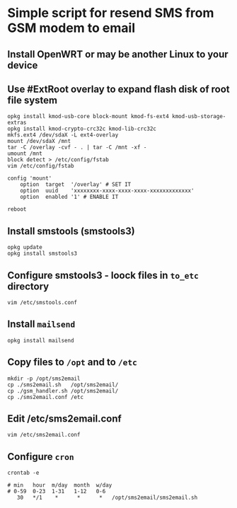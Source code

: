Simple script for resend SMS from GSM modem to email
====================================================

## Install OpenWRT or may be another Linux to your device

## Use #ExtRoot overlay to expand flash disk of root file system
```
opkg install kmod-usb-core block-mount kmod-fs-ext4 kmod-usb-storage-extras
opkg install kmod-crypto-crc32c kmod-lib-crc32c
mkfs.ext4 /dev/sdaX -L ext4-overlay
mount /dev/sdaX /mnt
tar -C /overlay -cvf - . | tar -C /mnt -xf -
umount /mnt
block detect > /etc/config/fstab
vim /etc/config/fstab

config 'mount'
	option	target	'/overlay' # SET IT
	option	uuid	'xxxxxxxx-xxxx-xxxx-xxxx-xxxxxxxxxxxxx'
	option	enabled	'1' # ENABLE IT

reboot
```
 
## Install smstools (smstools3)
```
opkg update
opkg install smstools3
```

## Configure smstools3 - loock files in `to_etc` directory
```
vim /etc/smstools.conf
```

## Install `mailsend`
```
opkg install mailsend
```

## Copy files to `/opt` and to `/etc`
```
mkdir -p /opt/sms2email
cp ./sms2email.sh   /opt/sms2email/
cp ./gsm_handler.sh /opt/sms2email/
cp ./sms2email.conf /etc
```

## Edit /etc/sms2email.conf
```
vim /etc/sms2email.conf
```

## Configure `cron`
```
crontab -e

# min   hour  m/day  month  w/day   
# 0-59  0-23  1-31   1-12   0-6
   30   */1    *      *      *   /opt/sms2email/sms2email.sh
```

